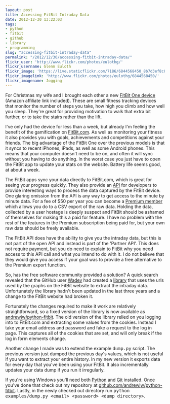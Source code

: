 ```yaml
---
layout: post
title: Accessing FitBit Intraday Data
date: 2012-12-30 13:22:03
tags:
- python
- fitbit
- github
- library
- programming
slug: "accessing-fitbit-intraday-data"
permalink: "/2012/12/30/accessing-fitbit-intraday-data/"
flickr_user: 'http://www.flickr.com/photos/eulothg/'
flickr_username: Glenn Euloth
flickr_image: 'https://live.staticflickr.com/7186/6844568450_8b7d3ef8c8_w.jpg'
flickr_imagelink: 'http://www.flickr.com/photos/eulothg/6844568450/'
flickr_imagename: Jogging
---
```

For Christmas my wife and I brought each other a new <a href="http://www.amazon.co.uk/gp/product/B0096NXKAE/ref=as_li_tf_tl?ie=UTF8&amp;tag=indiegicouk-21&amp;linkCode=as2&amp;camp=1634&amp;creative=6738&amp;creativeASIN=B0096NXKAE">FitBit One device</a> (Amazon affiliate link included). These are small fitness tracking devices that monitor the number of steps you take, how high you climb and how well you sleep. They're great for providing motivation to walk that extra bit further, or to take the stairs rather than the lift.

I've only had the device for less than a week, but already I'm feeling the benefit of the gamification on <a href="http://www.fitbit.com">FitBit.com</a>. As well as monitoring your fitness it also provides you with goals, achievements and competitions against your friends. The big advantage of the FitBit One over the previous models is that it syncs to recent iPhones, iPads, as well as some Android phones. This means that your computer doesn't need to be on, and often it will sync without you having to do anything. In the worst case you just have to open the FitBit app to update your stats on the website. Battery life seems good, at about a week.

The FitBit apps sync your data directly to FitBit.com, which is great for seeing your progress quickly. They also provide an <a href="https://wiki.fitbit.com/display/API/Fitbit+API">API</a> for developers to provide interesting ways to process the data captured by the FitBit device. One glaring omission from the API is any way to get access to the minute by minute data. For a fee of $50 per year you can become a <a href="http://www.fitbit.com/premium/export">Premium member</a> which allows you do to a CSV export of the raw data. Holding the data, collected by a user hostage is deeply suspect and FitBit should be ashamed of themselves for making this a paid for feature. I have no problem with the rest of the features in the Premium subscription being paid for, but your own raw data should be freely available.

The FitBit API does have the ability to give you the intraday data, but this is not part of the open API and instead is part of the 'Partner API'. This does not require payment, but you do need to explain to FitBit why you need access to this API call and what you intend to do with it. I do not believe that they would give you access if your goal was to provide a free alternative to the Premium export function.

So, has the free software community provided a solution? A quick search revealed that the GitHub user <a href="https://github.com/wadey">Wadey</a> had created a <a href="https://github.com/wadey/python-fitbit">library</a> that uses the urls used by the graphs on the FitBit website to extract the intraday data. Unfortunately the library hadn't been updated in the last three years and a change to the FitBit website had broken it.

Fortunately the changes required to make it work are relatively straightforward, so a fixed version of the library is now available as <a href="https://github.com/andrewjw/python-fitbit">andrewjw/python-fitbit</a>. The old version of the library relied on you logging into to FitBit.com and extracting some values from the cookies. Instead I take your email address and password and fake a request to the log in page. This captures all of the cookies that are set, and will only break if the log in form elements change.

Another change I made was to extend the example <tt>dump.py</tt> script. The previous version just dumped the previous day's values, which is not useful if you want to extract your entire history. In my new version it exports data for every day that you've been using your FitBit. It also incrementally updates your data dump if you run it irregularly.

If you're using Windows you'll need both <a href="http://www.python.org">Python</a> and <a href="http://windows.github.com/">Git</a> installed. Once you've done that check out my repository at <a href="https://github.com/andrewjw/python-fitbit">github.com/andrewjw/python-fitbit</a>. Lastly, in the newly checked out directory run <tt>python examples/dump.py &lt;email&gt; &lt;password&gt; &lt;dump directory&gt;</tt>.
